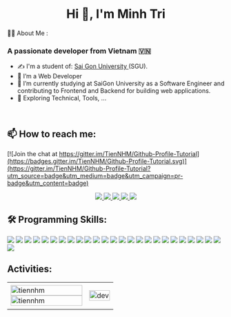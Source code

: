 
<h1 align="center">Hi 👋, I'm Minh Tri</h1>
👨‍💻 About Me :
<p align="left">
  <h3 align="left">A passionate developer from Vietnam 🇻🇳 </h3>
</p>


 - ✍ I'm a student of: [Sai Gon University ](https://sgu.edu.vn/) (SGU).
 - 🌱 I’m a Web Developer
 - 🔭 I’m currently studying at SaiGon University as a Software Engineer and contributing to Frontend and Backend for building web applications.
 - 🌱 Exploring Technical, Tools, ...


<br />

## 📫 How to reach me:

[![Join the chat at https://gitter.im/TienNHM/Github-Profile-Tutorial](https://badges.gitter.im/TienNHM/Github-Profile-Tutorial.svg)](https://gitter.im/TienNHM/Github-Profile-Tutorial?utm_source=badge&utm_medium=badge&utm_campaign=pr-badge&utm_content=badge)

<p align="center">
  <a href="https://www.linkedin.com/in/nguyen-minh-tri-a6a003262/" target="_blank">
    <img src="https://img.icons8.com/fluent/48/000000/linkedin.png"/>
  </a>
  <a href="https://www.facebook.com/oc.nguyen.7545" alt="Facebook">
    <img src="https://img.icons8.com/fluent/48/000000/facebook-new.png" target="_blank" />
  </a> 
  <a href="https://github.com/NguyenMinhTri2004" alt="Github">
    <img src="https://img.icons8.com/fluent/48/000000/github.png"/>
  </a> 
  <a href="mailto:nguyenminhtri.vnpt2@gmail.com" alt="Email">
    <img src="https://img.icons8.com/fluent/48/000000/mailing.png"/>
  </a>
  <a href="https://www.instagram.com/conhoang2002/" alt="Instagram">
     <img src="https://img.icons8.com/fluency/48/null/instagram-new.png"/>
  </a>
 
</p>

## 🛠 Programming Skills:
<p align="left">
  <img src="https://img.icons8.com/color/48/null/html-5--v1.png"/>
  <img src="https://img.icons8.com/color/48/null/css3.png"/>
  <img src="https://img.icons8.com/color/48/null/javascript--v1.png"/>
  <img src="https://img.icons8.com/color/48/null/sass.png"/>
  <img src="https://img.icons8.com/color/48/null/tailwindcss.png"/>
  <img src="https://img.icons8.com/color/48/null/typescript.png"/>
  <img src="https://img.icons8.com/color/48/null/redux.png"/>
  <img src="https://img.icons8.com/color/48/null/react-native.png"/>
  <img src="https://img.icons8.com/color/48/null/nextjs.png"/>
  <img src="https://img.icons8.com/color/48/null/firebase.png"/>
  <img src="https://img.icons8.com/fluency/48/null/node-js.png"/>
  <img src="https://img.icons8.com/fluency/48/null/express-js.png"/>
  <img src="https://img.icons8.com/ios/50/null/php-logo.png"/>
  <img src="https://img.icons8.com/color/48/000000/microsoft-sql-server.png"/>
  <img src="https://img.icons8.com/color/48/000000/mysql-logo.png"/>
  <img src="https://img.icons8.com/color/48/000000/mongodb.png"/>
  <img src="https://img.icons8.com/fluency/48/null/docker.png"/>
  <img src="https://img.icons8.com/color/48/000000/git.png"/>
  <img src="https://img.icons8.com/color/48/000000/github-2.png"/>
  <img src="https://img.icons8.com/color/48/000000/visual-studio-code-2019.png"/>
  <img src="https://img.icons8.com/color/48/000000/trello.png"/>
  <img src="https://img.icons8.com/color/48/null/figma--v1.png"/>
  <img src="https://img.icons8.com/color/48/null/drupal.png"/>
  <img src="https://img.icons8.com/ios/50/null/wordpress--v1.png"/>
  <img src="https://img.icons8.com/ios-filled/50/null/jquery.png"/>
  <img src="https://img.icons8.com/color/48/null/bootstrap.png"/>
</p>

## Activities:

<table style="width:100%;">
  <tr>
    <td>
      <img src="https://github-readme-stats.vercel.app/api/top-langs/?username=tiennhm&bg_color=FFFFFF00&text_color=179fa3&layout=compact&hide=CSS&langs_count=10&custom_title=Top%20ngôn%20ngữ%20được%20dùng" alt="tiennhm" width="100%"/>
      <img src="https://github-readme-stats.vercel.app/api?username=tiennhm&bg_color=FFFFFF00&text_color=179fa3&show_icons=true&count_private=true&include_all_commits=true&custom_title=Hoạt%20động%20trên%20Github" alt="tiennhm" width="100%"/>
    </td>
    <td>
      <p align="center"> 
        <img src="https://cdn.dribbble.com/users/1059583/screenshots/4171367/coding-freak.gif" alt="dev" width="100%"/>
      </p>
    </td>
  </tr>
</table>

